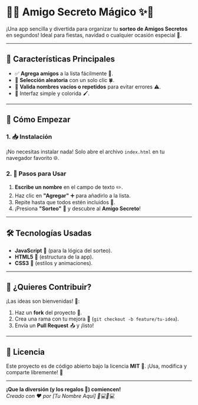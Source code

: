 # 🎁✨ **Amigo Secreto Mágico** ✨🎁

¡Una app sencilla y divertida para organizar tu **sorteo de Amigos Secretos** en segundos! Ideal para fiestas, navidad o cualquier ocasión especial 🎉.

---

## 🌟 **Características Principales**
- ✅ **Agrega amigos** a la lista fácilmente 👥.
- 🎰 **Selección aleatoria** con un solo clic 🍀.
- 🚫 **Valida nombres vacíos o repetidos** para evitar errores ⚠️.
- 🎨 Interfaz simple y colorida 🖌️.

---

## 🚀 **Cómo Empezar**

### 1. 📥 **Instalación**
¡No necesitas instalar nada! Solo abre el archivo `index.html` en tu navegador favorito 🌐.

### 2. 📝 **Pasos para Usar**
1. **Escribe un nombre** en el campo de texto ✏️.  
2. Haz clic en **"Agregar"** ➕ para añadirlo a la lista.  
3. Repite hasta que todos estén incluidos 🥳.  
4. ¡Presiona **"Sorteo"** 🎉 y descubre al **Amigo Secreto**!  

---

## 🛠️ **Tecnologías Usadas**
- **JavaScript** 💛 (para la lógica del sorteo).  
- **HTML5** 📄 (estructura de la app).  
- **CSS3** 🎨 (estilos y animaciones).  

---

## 🤝 **¿Quieres Contribuir?**  
¡Las ideas son bienvenidas! 🚀:  
1. Haz un **fork** del proyecto 🍴.  
2. Crea una rama con tu mejora 🌿 (`git checkout -b feature/tu-idea`).  
3. Envía un **Pull Request** 📤 y ¡listo!  

---

## 📜 **Licencia**  
Este proyecto es de código abierto bajo la licencia **MIT** 📜. ¡Usa, modifica y comparte libremente! 💙  

---

**¡Que la diversión (y los regalos 🎁) comiencen!**  
*Creado con ❤️ por [Tu Nombre Aquí] 👩💻👨💻*  
